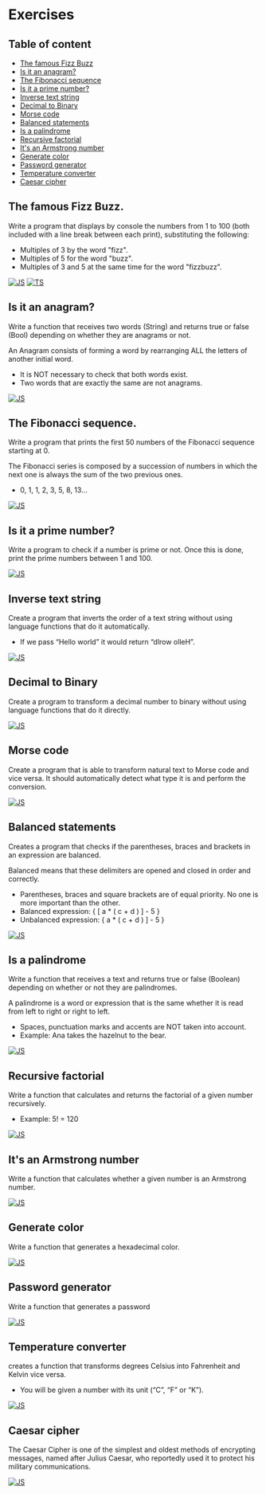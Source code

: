 # Exercises

## Table of content

- [The famous Fizz Buzz](#the-famous-fizz-buzz)
- [Is it an anagram?](#is-it-an-anagram)
- [The Fibonacci sequence](#the-fibonacci-sequence)
- [Is it a prime number?](#is-it-a-prime-number)
- [Inverse text string](#inverse-text-string)
- [Decimal to Binary](#decimal-to-binary)
- [Morse code](#morse-code)
- [Balanced statements](#balanced-statements)
- [Is a palindrome](#is-a-palindrome)
- [Recursive factorial](#recursive-factorial)
- [It's an Armstrong number](#its-an-armstrong-number)
- [Generate color](#generate-color)
- [Password generator](#password-generator)
- [Temperature converter](#temperature-converter)
- [Caesar cipher](#caesar-cipher)

## The famous Fizz Buzz.

Write a program that displays by console the numbers from 1 to 100 (both included with a line break between each print), substituting the following:

- Multiples of 3 by the word "fizz".
- Multiples of 5 for the word "buzz".
- Multiples of 3 and 5 at the same time for the word "fizzbuzz".

[![JS](https://shields.io/badge/JavaScript-F7DF1E?logo=JavaScript&logoColor=000&style=flat)](/code/js/01/01-fizz-buzz.js)
[![TS](https://shields.io/badge/TypeScript-3178C6?logo=TypeScript&logoColor=FFF&style=flat)](/code/ts/01/fizz-buzz-ts.ts)

## Is it an anagram?

Write a function that receives two words (String) and returns true or false (Bool) depending on whether they are anagrams or not.

An Anagram consists of forming a word by rearranging ALL the letters of another initial word.

- It is NOT necessary to check that both words exist.
- Two words that are exactly the same are not anagrams.

[![JS](https://shields.io/badge/JavaScript-F7DF1E?logo=JavaScript&logoColor=000&style=flat)](/code/js/02/02-anagram.js)

## The Fibonacci sequence.

Write a program that prints the first 50 numbers of the Fibonacci sequence starting at 0.

The Fibonacci series is composed by a succession of numbers in which the next one is always the sum of the two previous ones.

-  0, 1, 1, 2, 3, 5, 8, 13...

[![JS](https://shields.io/badge/JavaScript-F7DF1E?logo=JavaScript&logoColor=000&style=flat)](/code/js/03/fibonacci.js)

## Is it a prime number?

Write a program to check if a number is prime or not.
Once this is done, print the prime numbers between 1 and 100.

[![JS](https://shields.io/badge/JavaScript-F7DF1E?logo=JavaScript&logoColor=000&style=flat)](/code/js/04/prime-number.js)

## Inverse text string

Create a program that inverts the order of a text string without using language functions that do it automatically.
 - If we pass “Hello world” it would return “dlrow olleH”.

[![JS](https://shields.io/badge/JavaScript-F7DF1E?logo=JavaScript&logoColor=000&style=flat)](/code/js/05/inverse-text-string.js)

## Decimal to Binary

Create a program to transform a decimal number to binary without using language functions that do it directly.

[![JS](https://shields.io/badge/JavaScript-F7DF1E?logo=JavaScript&logoColor=000&style=flat)](/code/js/06/decimal-to-binary.js)

## Morse code

Create a program that is able to transform natural text to Morse code and vice versa. It should automatically detect what type it is and perform the conversion.

[![JS](https://shields.io/badge/JavaScript-F7DF1E?logo=JavaScript&logoColor=000&style=flat)](/code/js/07/morse-code.js)

## Balanced statements

Creates a program that checks if the parentheses, braces and brackets in an expression are balanced.

Balanced means that these delimiters are opened and closed in order and correctly.

- Parentheses, braces and square brackets are of equal priority. No one is more important than the other.
- Balanced expression: { [ a * ( c + d ) ] - 5 }
- Unbalanced expression: { a * ( c + d ) ] - 5 }

[![JS](https://shields.io/badge/JavaScript-F7DF1E?logo=JavaScript&logoColor=000&style=flat)](/code/js/08/balanced-statements.js)

## Is a palindrome

Write a function that receives a text and returns true or false (Boolean) depending on whether or not they are palindromes.

A palindrome is a word or expression that is the same whether it is read from left to right or right to left.

- Spaces, punctuation marks and accents are NOT taken into account.
- Example: Ana takes the hazelnut to the bear.

[![JS](https://shields.io/badge/JavaScript-F7DF1E?logo=JavaScript&logoColor=000&style=flat)](/code/js/09/palindrome.js)

## Recursive factorial

Write a function that calculates and returns the factorial of a given number recursively.

- Example: 5! = 120

[![JS](https://shields.io/badge/JavaScript-F7DF1E?logo=JavaScript&logoColor=000&style=flat)](/code/js/10/recursive-factorial.js)

## It's an Armstrong number

Write a function that calculates whether a given number is an Armstrong number. 

[![JS](https://shields.io/badge/JavaScript-F7DF1E?logo=JavaScript&logoColor=000&style=flat)](/code/js/11/armstrong-number.js)

## Generate color

Write a function that generates a hexadecimal color.

[![JS](https://shields.io/badge/JavaScript-F7DF1E?logo=JavaScript&logoColor=000&style=flat)](/code/js/12/generate-color.js)

##  Password generator

Write a function that generates a password 

[![JS](https://shields.io/badge/JavaScript-F7DF1E?logo=JavaScript&logoColor=000&style=flat)](/code/js/13/password-generator.js)

## Temperature converter

creates a function that transforms degrees Celsius into Fahrenheit and Kelvin vice versa.

- You will be given a number with its unit (“C”, “F” or “K”).

[![JS](https://shields.io/badge/JavaScript-F7DF1E?logo=JavaScript&logoColor=000&style=flat)](/code/js/14/temperature-converter.js)

## Caesar cipher

The Caesar Cipher is one of the simplest and oldest methods of encrypting messages, named after Julius Caesar, who reportedly used it to protect his military communications.

[![JS](https://shields.io/badge/JavaScript-F7DF1E?logo=JavaScript&logoColor=000&style=flat)](/code/js/15/caesar-cipher.js)